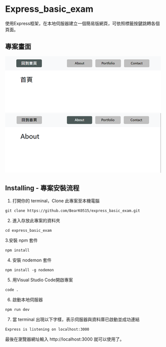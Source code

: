 # Express_basic_exam
使用Express框架，在本地伺服器建立一個簡易版網頁，可依照標籤按鍵跳轉各個頁面。
## 專案畫面
![index](https://github.com/BearK0515/express_basic_exam/blob/main/image/%E9%A6%96%E9%A0%81.png)
![about](https://github.com/BearK0515/express_basic_exam/blob/main/image/About.png)
## Installing - 專案安裝流程
1. 打開你的 terminal，Clone 此專案至本機電腦
```
git clone https://github.com/BearK0515/express_basic_exam.git
```
2. 進入存放此專案的資料夾
```
cd express_basic_exam
```
3.安裝 npm 套件
```
npm install
```
4. 安裝 nodemon 套件
```
npm install -g nodemon
```
5. 用Visual Studio Code開啟專案
```
code .
```
6. 啟動本地伺服器
```
npm run dev
```
7. 當 terminal 出現以下字樣，表示伺服器與資料庫已啟動並成功連結
```
Express is listening on localhost:3000
```
最後在瀏覽器網址輸入 http://localhost:3000 就可以使用了。
